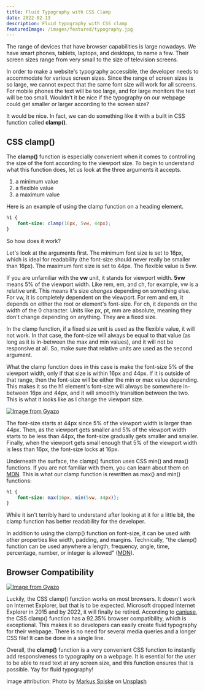 ```yaml
---
title: Fluid Typography with CSS Clamp
date: 2022-02-13
description: Fluid typography with CSS clamp
featuredImage: /images/featured/typography.jpg
---
```


The range of devices that have browser capabilities is large nowadays. We have smart phones, tablets, laptops, and desktops, to name a few. Their screen sizes range from very small to the size of television screens.

In order to make a website's typography accessible, the developer needs to accommodate for various screen sizes. Since the range of screen sizes is so large, we cannot expect that the same font size will work for all screens. For mobile phones the text will be too large, and for large monitors the text will be too small. Wouldn't it be nice if the typography on our webpage could get smaller or larger according to the screen size?

It would be nice. In fact, we can do something like it with a built in CSS function called **clamp()**.

## CSS clamp()

The **clamp()** function is especially convenient when it comes to controlling the size of the font according to the viewport size. To begin to understand what this function does, let us look at the three arguments it accepts.

1. a minimum value
2. a flexible value
3. a maximum value

Here is an example of using the clamp function on a heading element.

```css
h1 {
    font-size: clamp(16px, 5vw, 44px);
}
```

So how does it work?

Let's look at the arguments first. The minimum font size is set to 16px, which is ideal for readability (the font-size should never really be smaller than 16px). The maximum font size is set to 44px. The flexible value is 5vw.

If you are unfamiliar with the **vw** unit, it stands for viewport width. **5vw** means 5% of the viewport width. Like rem, em, and ch, for example, vw is a relative unit. This means it's size _changes_ depending on something else. For vw, it is completely dependent on the viewport. For rem and em, it depends on either the root or element's font-size. For ch, it depends on the width of the 0 character. Units like px, pt, mm are absolute, meaning they don't change depending on anything. They are a fixed size.

In the clamp function, if a fixed size unit is used as the flexible value, it will not work. In that case, the font-size will always be equal to that value (as long as it is in-between the max and min values), and it will not be responsive at all. So, make sure that relative units are used as the second argument.

What the clamp function does in this case is make the font-size 5% of the viewport width, only if that size is within 16px and 44px. If it is outside of that range, then the font-size will be either the min or max value depending. This makes it so the h1 element's font-size will always be somewhere in-between 16px and 44px, and it will smoothly transition between the two. This is what it looks like as I change the viewport size.

[![Image from Gyazo](https://i.gyazo.com/b2039753251ce038c9f0a7a7e7d21e5a.gif)](https://gyazo.com/b2039753251ce038c9f0a7a7e7d21e5a)

The font-size starts at 44px since 5% of the viewport width is larger than 44px. Then, as the viewport gets smaller and 5% of the viewport width starts to be less than 44px, the font-size gradually gets smaller and smaller. Finally, when the viewport gets small enough that 5% of the viewport width is less than 16px, the font-size locks at 16px.

Underneath the surface, the clamp() function uses CSS min() and max() functions. If you are not familiar with them, you can learn about them on [MDN](<https://developer.mozilla.org/en-US/docs/Web/CSS/max()>). This is what our clamp function is rewritten as max() and min() functions:

```css
h1 {
    font-size: max(16px, min(5vw, 44px));
}
```

While it isn't terribly hard to understand after looking at it for a little bit, the clamp function has better readability for the developer.

In addition to using the clamp() function on font-size, it can be used with other properties like width, padding, and margins. Technically, "the clamp() function can be used anywhere a length, frequency, angle, time, percentage, number, or integer is allowed" ([MDN](<https://developer.mozilla.org/en-US/docs/Web/CSS/clamp()>)).

## Browser Compatibility

[![Image from Gyazo](https://i.gyazo.com/4bdf672eb3f9316788e3c8e84ff706e8.png)](https://gyazo.com/4bdf672eb3f9316788e3c8e84ff706e8)

Luckily, the CSS clamp() function works on most browsers. It doesn't work on Internet Explorer, but that is to be expected. Microsoft dropped Internet Explorer in 2015 and by 2022, it will finally be retired. According to [caniuse](<https://caniuse.com/?search=CSS%20clamp()>), the CSS clamp() function has a 92.35% browser compatibility, which is exceptional. This makes it so developers can easily create fluid typography for their webpage. There is no need for several media queries and a longer CSS file! It can be done in a single line.

Overall, the **clamp()** function is a very convenient CSS function to instantly add responsiveness to typography on a webpage. It is esential for the user to be able to read text at any screen size, and this function ensures that is possible. Yay for fluid typography!

image attribution: Photo by <a href="https://unsplash.com/@markusspiske?utm_source=unsplash&utm_medium=referral&utm_content=creditCopyText">Markus Spiske</a> on <a href="https://unsplash.com/s/photos/font?utm_source=unsplash&utm_medium=referral&utm_content=creditCopyText">Unsplash</a>
